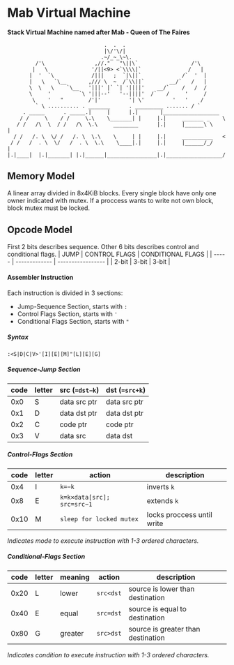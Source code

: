 # Mab Virtual Machine
**Stack Virtual Machine named after Mab - Queen of The Faires**
```text
                               .  .  .
                               |\/'\/|
                              .~/_~_\~\.
         /'\                ,//."   "\||\`                 /'\
        |   \              '/||<9> <`\\\\|`               /   |
       |  '  `\            /|||   ;  `|\||`             /`  '  |
       |   \   `\__       ,/// \  ~  /`\\||`        __/`   /   |
       \  \   \    `\__   '|||' |` `| '||||'    __/`    /   /  /
       \     '         `\ '|||--'   '--||||'  /`   /     '     /
        \    '   "        /'|'         '| \'         '   '    /
         ` \ .......... . _______      . _________ ....... / `
     . _____      . _____.|     |      |.|       |__________________
    / /     \    / /     \.\    \_______| |     |.|     _______ _    \
   / /   /\  \  / /   /\  \.\     ________      |.|     |______\ \    |
  / /   /. \  \/ /   /. \  \.\    \     | |     |.|     __________   <
 / /   /  . \  \/   /  . \  \.\    \____|.|     |.|     |______/_/    |
|.|____|  |.|_______| |.|______|________________|.|__________________/
```

## Memory Model
A linear array divided in 8x4KiB blocks.
Every single block have only one owner indicated with mutex.
If a proccess wants to write not own block, block mutex must be locked.

## Opcode Model
First 2 bits describes sequence.
Other 6 bits describes control and conditional flags.
| JUMP  | CONTROL FLAGS | CONDITIONAL FLAGS |
| ----- | ------------- | ----------------- |
| 2-bit | 3-bit         | 3-bit             |

#### Assembler Instruction
Each instruction is divided in 3 sections:
- Jump-Sequence Section, starts with `:`
- Control Flags Section, starts with `'`
- Conditional Flags Section, starts with `"`

##### Syntax
```
:<S|D|C|V>'[I][E][M]"[L][E][G]
```

##### Sequence-Jump Section
| code | letter | src (`=dst−k`) | dst (`=src+k`) |
| ---- | ------ | -------------- | -------------- |
| 0x0  | S      | data src ptr   | data src ptr   |
| 0x1  | D      | data dst ptr   | data dst ptr   |
| 0x2  | C      | code ptr       | code ptr       |
| 0x3  | V      | data src       | data dst       |

##### Control-Flags Section
| code | letter | action                      | description                |
| ---- | ------ | --------------------------- | -------------------------- |
| 0x4  | I      | `k=−k`                      | inverts `k`                |
| 0x8  | E      | `k=k×data[src]; src=src−1`  | extends `k`                |
| 0x10 | M      | `sleep for locked mutex`    | locks proccess until write |
*Indicates mode to execute instruction with 1-3 ordered characters.*

##### Conditional-Flags Section
| code | letter | meaning | action      | description                        |
| ---- | ------ | ------- | ----------- | ---------------------------------- |
| 0x20 | L      | lower   | `src<dst`   | source is lower than destination   |
| 0x40 | E      | equal   | `src=dst`   | source is equal to destination     |
| 0x80 | G      | greater | `src>dst`   | source is greater than destination |
*Indicates condition to execute instruction with 1-3 ordered characters.*
